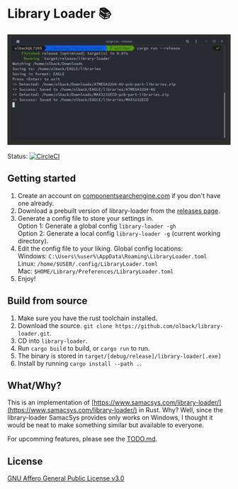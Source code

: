 # Library Loader :books:

![Screenshot](libloader.png)

Status: [![CircleCI](https://circleci.com/gh/olback/library-loader/tree/master.svg?style=svg)](https://circleci.com/gh/olback/library-loader/tree/master)

<!---
OS | Status
-- | ------
Linux | [![CircleCI](https://circleci.com/gh/olback/library-loader/tree/master.svg?style=svg)](https://circleci.com/gh/olback/library-loader/tree/master)
Windows | WIP
Mac | WIP
--->

## Getting started
1. Create an account on [componentsearchengine.com](https://componentsearchengine.com/) if you don't have one already.
2. Download a prebuilt version of library-loader from the [releases page](https://github.com/olback/library-loader/releases).
3. Generate a config file to store your settings in.  
Option 1: Generate a global config `library-loader -gh`  
Option 2: Generate a local config `library-loader -g` (current working directory).
4. Edit the config file to your liking. Global config locations:  
Windows: `C:\Users\%user%\AppData\Roaming\LibraryLoader.toml`  
Linux: `/home/$USER/.config/LibraryLoader.toml`  
Mac: `$HOME/Library/Preferences/LibraryLoader.toml`
5. Enjoy!

## Build from source
1. Make sure you have the rust toolchain installed.
2. Download the source. `git clone https://github.com/olback/library-loader.git`.
3. CD into `library-loader`.
4. Run `cargo build` to build, or `cargo run` to run.
5. The binary is stored in `target/[debug/release]/library-loader[.exe]`
6. Install by running `cargo install --path .`.

## What/Why?
This is an implementation of [https://www.samacsys.com/library-loader/](https://www.samacsys.com/library-loader/) in Rust. Why? Well, since the library-loader SamacSys provides only works on Windows, I thought it would be neat to make something similar but available to everyone.

For upcomming features, please see the [TODO.md](TODO.md).

## License
[GNU Affero General Public License v3.0](LICENSE)
